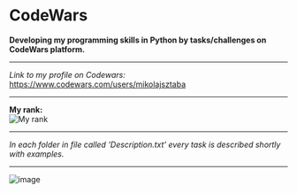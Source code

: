# CodeWars
**Developing my programming skills in Python by tasks/challenges on CodeWars platform.**

-----

*Link to my profile on Codewars:*
https://www.codewars.com/users/mikolajsztaba

-----

**My rank:**
<br>
![My rank](https://www.codewars.com/users/mikolajsztaba/badges/large)

-----

*In each folder in file called 'Description.txt' every task is described shortly with examples.*

-----

![image](https://user-images.githubusercontent.com/56027574/164517102-060cb3f1-2a27-450f-8c7a-c08c916901e3.png)
